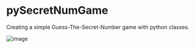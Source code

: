 # pySecretNumGame
Creating a simple Guess-The-Secret-Number game with python classes.

![image](https://user-images.githubusercontent.com/33170550/50276226-76607700-047c-11e9-9e35-eacf320afa20.png)
